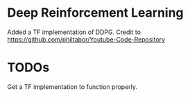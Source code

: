 # Deep Reinforcement Learning
Added a TF implementation of DDPG. Credit to https://github.com/philtabor/Youtube-Code-Repository
# TODOs
Get a TF implementation to function properly.

